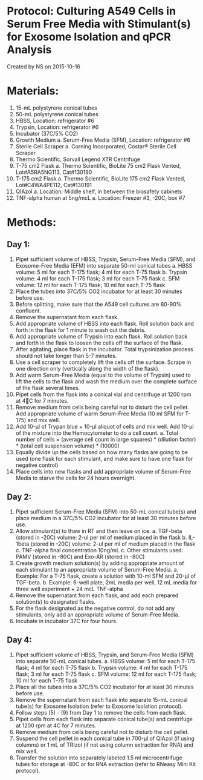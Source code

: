 Protocol: Culturing A549 Cells in Serum Free Media with Stimulant(s) for Exosome Isolation and qPCR Analysis
============================================================================================================

Created by NS on 2015-10-16

# Materials:

1. 15-mL polystyrene conical tubes
2. 50-mL polystyrene conical tubes
3. HBSS, Location: refrigerator #6
4. Trypsin, Location: refrigerator #6
5. Incubator (37C/5% CO2)
6. Growth Medium
   a. Serum-Free Media (SFM), Location: refrigerator #6
7. Sterile Cell Scraper
   a. Corning Incorporated, Costar® Sterile Cell Scraper
8. Thermo Scientific, Sorvall Legend XTR Centrifuge
9. T-75 cm2 Flask
   a. Thermo Scientific, BioLite 75 cm2 Flask Vented, Lot#A5RA5NG113, Cat#130190
10. T-175 cm2 Flask
   a. Thermo Scientific, BioLite 175 cm2 Flask Vented, Lot#C4WA4PE112, Cat#130191
11. QIAzol 
   a. Location: Middle shelf, in between the biosafety cabinets
12. TNF-alpha human at 5ng/mcL
   a. Location: Freezer #3, -20C, box #7

# Methods:

## Day 1:

1. Pipet sufficient volume of HBSS, Trypsin, Serum-Free Media (SFM), and Exosome-Free Media (EFM) into separate 50-ml conical tubes 
   a. HBSS volume: 5 ml for each T-175 flask; 4 ml for each T-75 flask
   b. Trypsin volume: 4 ml for each T-175 flask; 3 ml for each T-75 flask
   c. SFM volume: 12 ml for each T-175 flask; 10 ml for each T-75 flask
2. Place the tubes into 37C/5% CO2 incubator for at least 30 minutes before use.
3. Before splitting, make sure that the A549 cell cultures are 80-90% confluent.
4. Remove the supernatant from each flask.
5. Add appropriate volume of HBSS into each flask. Roll solution back and forth in the flask for 1 minute to wash out the debris.
6. Add appropriate volume of Trypsin into each flask. Roll solution back and forth in the flask to loosen the cells off the surface of the flask. 
7. After agitating, place flask in the incubator. Total trypsinization process should not take longer than 5-7 minutes.
8. Use a cell scraper to completely lift the cells off the surface. Scrape in one direction only (vertically along the width of the flask).
9. Add warm Serum-Free Media (equal to the volume of Trypsin) used to lift the cells to the flask and wash the medium over the complete surface of the flask several times.
10. Pipet cells from the flask into a conical vial and centrifuge at 1200 rpm at 4C for 7 minutes.
11. Remove medium from cells being careful not to disturb the cell pellet. Add appropriate volume of warm Serum-Free Media (10 ml SFM for T-175) and mix well.
12. Add 10-µl of Trypan blue + 10-µl aliquot of cells and mix well. Add 10-µl of the mixture into the Hemocytometer to do a cell count. 
   a. Total number of cells = (average cell count in large squares) * (dilution factor) * (total cell suspension volume) * (10000) 
13. Equally divide up the cells based on how many flasks are going to be used (one flask for each stimulant, and make sure to have one flask for negative control) 
14. Place cells into new flasks and add appropriate volume of Serum-Free Media to starve the cells for 24 hours overnight.

## Day 2:

1. Pipet sufficient Serum-Free Media (SFM) into 50-mL conical tube(s) and place medium in a 37C/5% CO2 incubator for at least 30 minutes before use.
2. Allow stimulant(s) to thaw in RT and then leave on ice. 
   a. TGF-beta (stored in -20C) volume: 2-ul per ml of medium placed in the flask
   b. IL-1beta (stored in -20C) volume: 2-ul per ml of medium placed in the flask
   c. TNF-alpha final concentration 10ng/mL
   c. Other stimulants used: PAMV (stored in -80C) and Exo-AR (stored in -80C)
3. Create growth medium solution(s) by adding appropriate amount of each stimulant to an appropriate volume of Serum-Free Media.
   a. Example: For a T-75 flask, create a solution with 10-ml SFM and 20-µl of TGF-beta.
   b. Example: 6-well plate, 2mL media per well, 12 mL media for three well experiment + 24 mcL TNF-alpha
4. Remove the supernatant from each flask, and add each prepared solution(s) to designated flasks.
5. For the flask designated as the negative control, do not add any stimulants, only add an appropriate volume of Serum-Free Media.
6. Incubate in incubator 37C for four hours.

## Day 4:

1. Pipet sufficient volume of HBSS, Trypsin, and Serum-Free Media (SFM) into separate 50-mL conical tubes.
   a. HBSS volume: 5 ml for each T-175 flask; 4 ml for each T-75 flask
   b. Trypsin volume: 4 ml for each T-175 flask; 3 ml for each T-75 flask
   c. SFM volume: 12 ml for each T-175 flask; 10 ml for each T-75 flask
2. Place all the tubes into a 37C/5% CO2 incubator for at least 30 minutes before use.
3. Remove the supernatant from each flask into separate 15-mL conical tube(s) for Exosome Isolation (refer to Exosome Isolation protocol).
4. Follow steps (5) - (9) from Day 1 to remove the cells from each flask. 
5. Pipet cells from each flask into separate conical tube(s) and centrifuge at 1200 rpm at 4C for 7 minutes.
6. Remove medium from cells being careful not to disturb the cell pellet.
7. Suspend the cell pellet in each conical tube in 700-µl of QIAzol (if using columns) or 1 mL of TRIzol (if not using column extraction for RNA) and mix well. 
8. Transfer the solution into separately labeled 1.5 ml microcentrifuge tubes for storage at -80C or for RNA extraction (refer to RNeasy Mini Kit protocol).

